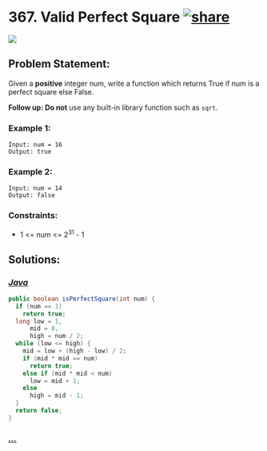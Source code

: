 # 367. Valid Perfect Square [![share]](https://leetcode.com/problems/valid-perfect-square)

![][easy]

## Problem Statement:

Given a **positive** integer num, write a function which returns True if num is a perfect square else False.

**Follow up: Do not** use any built-in library function such as `sqrt`.

### Example 1:

```
Input: num = 16
Output: true
```

### Example 2:

```
Input: num = 14
Output: false
```

### Constraints:

- 1 <= num <= 2<sup>31</sup> - 1

## Solutions:

### [_Java_](./ValidPerfectSquare.java)

```java
public boolean isPerfectSquare(int num) {
  if (num == 1)
    return true;
  long low = 1,
      mid = 0,
      high = num / 2;
  while (low <= high) {
    mid = low + (high - low) / 2;
    if (mid * mid == num)
      return true;
    else if (mid * mid < num)
      low = mid + 1;
    else
      high = mid - 1;
  }
  return false;
}
```

### [_..._]()

```

```

<!----------------------------------{ link }--------------------------------->

[share]: https://img.icons8.com/external-anggara-blue-anggara-putra/20/000000/external-share-user-interface-basic-anggara-blue-anggara-putra-2.png
[easy]: https://img.shields.io/badge/Difficulty-Easy-yellow.svg
